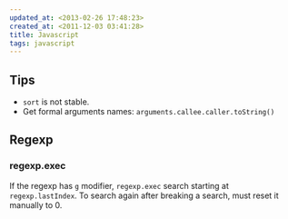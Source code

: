 ```yaml
---
updated_at: <2013-02-26 17:48:23>
created_at: <2011-12-03 03:41:28>
title: Javascript
tags: javascript
---
```


## Tips ##

- `sort` is not stable.
- Get formal arguments names: `arguments.callee.caller.toString()`

## Regexp ##

### regexp.exec ###

If the regexp has `g` modifier, `regexp.exec` search starting at
`regexp.lastIndex`. To search again after breaking a search, must 
reset it manually to 0.

